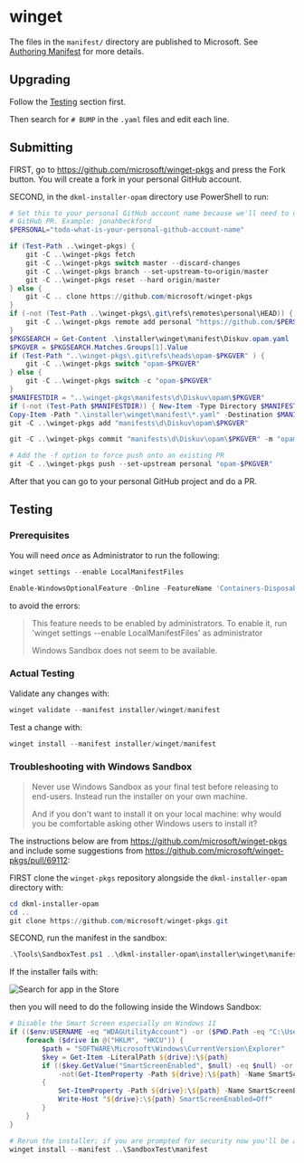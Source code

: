 # winget

The files in the `manifest/` directory are published to Microsoft. See
[Authoring Manifest](https://github.com/microsoft/winget-pkgs/blob/master/AUTHORING_MANIFESTS.md)
for more details.

## Upgrading

Follow the [Testing](#testing) section first.

Then search for `# BUMP` in the `.yaml` files and edit each line.

## Submitting

FIRST, go to https://github.com/microsoft/winget-pkgs and press the Fork
button. You will create a fork in your personal GitHub account.

SECOND, in the `dkml-installer-opam` directory use PowerShell to run:

```powershell
# Set this to your personal GitHub account name because we'll need to do a
# GitHub PR. Example: jonahbeckford
$PERSONAL="todo-what-is-your-personal-github-account-name"

if (Test-Path ..\winget-pkgs) {
    git -C ..\winget-pkgs fetch
    git -C ..\winget-pkgs switch master --discard-changes
    git -C ..\winget-pkgs branch --set-upstream-to=origin/master
    git -C ..\winget-pkgs reset --hard origin/master
} else {
    git -C .. clone https://github.com/microsoft/winget-pkgs
}
if (-not (Test-Path ..\winget-pkgs\.git\refs\remotes\personal\HEAD)) {
    git -C ..\winget-pkgs remote add personal "https://github.com/$PERSONAL/winget-pkgs.git"
}
$PKGSEARCH = Get-Content .\installer\winget\manifest\Diskuv.opam.yaml | Select-String -Pattern "^PackageVersion: *([0-9a-z.-]+)" -CaseSensitive
$PKGVER = $PKGSEARCH.Matches.Groups[1].Value
if (Test-Path "..\winget-pkgs\.git\refs\heads\opam-$PKGVER" ) {
    git -C ..\winget-pkgs switch "opam-$PKGVER"
} else {
    git -C ..\winget-pkgs switch -c "opam-$PKGVER"
}
$MANIFESTDIR = "..\winget-pkgs\manifests\d\Diskuv\opam\$PKGVER"
if (-not (Test-Path $MANIFESTDIR)) { New-Item -Type Directory $MANIFESTDIR }
Copy-Item -Path ".\installer\winget\manifest\*.yaml" -Destination $MANIFESTDIR
git -C ..\winget-pkgs add "manifests\d\Diskuv\opam\$PKGVER"

git -C ..\winget-pkgs commit "manifests\d\Diskuv\opam\$PKGVER" -m "opam $PKGVER"

# Add the -f option to force push onto an existing PR
git -C ..\winget-pkgs push --set-upstream personal "opam-$PKGVER"
```

After that you can go to your personal GitHub project and do a PR.

## Testing

### Prerequisites

You will need *once* as Administrator to run the following:

```powershell
winget settings --enable LocalManifestFiles

Enable-WindowsOptionalFeature -Online -FeatureName 'Containers-DisposableClientVM'
```

to avoid the errors:

> This feature needs to be enabled by administrators. To enable it, run 'winget settings --enable LocalManifestFiles' as administrator
>
> Windows Sandbox does not seem to be available.

### Actual Testing

Validate any changes with:

```powershell
winget validate --manifest installer/winget/manifest
```

Test a change with:

```powershell
winget install --manifest installer/winget/manifest
```

### Troubleshooting with Windows Sandbox

> Never use Windows Sandbox as your final test before releasing to end-users.
> Instead run the installer on your own machine.
> 
> And if you don't want to install it on your local machine:
> why would you be comfortable asking other Windows users to install it?

The instructions below are from https://github.com/microsoft/winget-pkgs and
include some suggestions from https://github.com/microsoft/winget-pkgs/pull/69112:

FIRST clone the `winget-pkgs` repository alongside the `dkml-installer-opam`
directory with:

```powershell
cd dkml-installer-opam
cd ..
git clone https://github.com/microsoft/winget-pkgs.git
```

SECOND, run the manifest in the sandbox:

```powershell
.\Tools\SandboxTest.ps1 ..\dkml-installer-opam\installer\winget\manifest
```

If the installer fails with:

![Search for app in the Store](https://user-images.githubusercontent.com/71855677/184410812-08ba2ab8-8c3d-490d-8c38-b6b3a6df41a4.png)

then you will need to do the following inside the Windows Sandbox:

```powershell
# Disable the Smart Screen especially on Windows 11
if (($env:USERNAME -eq "WDAGUtilityAccount") -or ($PWD.Path -eq "C:\Users\WDAGUtilityAccount\Desktop\winget-pkgs")) {
    foreach ($drive in @("HKLM", "HKCU")) {
        $path = "SOFTWARE\Microsoft\Windows\CurrentVersion\Explorer"
        $key = Get-Item -LiteralPath ${drive}:\${path}
        if (($key.GetValue("SmartScreenEnabled", $null) -eq $null) -or
            -not(Get-ItemProperty -Path ${drive}:\${path} -Name SmartScreenEnabled))
        {
            Set-ItemProperty -Path ${drive}:\${path} -Name SmartScreenEnabled -Value Off -Force
            Write-Host "${drive}:\${path} SmartScreenEnabled=Off"
        }
    }
}

# Rerun the installer; if you are prompted for security now you'll be able to click through it
winget install --manifest ..\SandboxTest\manifest
```

